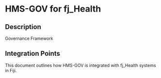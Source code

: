 # HMS-GOV for fj_Health

## Description

Governance Framework

## Integration Points

This document outlines how HMS-GOV is integrated with fj_Health systems in Fiji.
